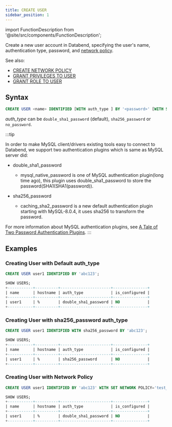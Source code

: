 ```yaml
---
title: CREATE USER
sidebar_position: 1
---
```

import FunctionDescription from '@site/src/components/FunctionDescription';

<FunctionDescription description="Introduced or updated: v1.2.30"/>

Create a new user account in Databend, specifying the user's name, authentication type, password, and [network policy](../101-network-policy/index.md). 

See also:
 - [CREATE NETWORK POLICY](../101-network-policy/ddl-create-policy.md)
 - [GRANT PRIVILEGES TO USER](./10-grant-privileges.md)
 - [GRANT ROLE TO USER](./20-grant-role.md)

## Syntax

```sql
CREATE USER <name> IDENTIFIED [WITH auth_type ] BY '<password>' [WITH SET NETWORK POLICY='<network_policy>']
```

*auth_type* can be `double_sha1_password` (default), `sha256_password` or `no_password`.

:::tip

In order to make MySQL client/drivers existing tools easy to connect to Databend, we support two authentication plugins which is same as MySQL server did:
* double_sha1_password
   * mysql_native_password is one of MySQL authentication plugin(long time ago), this plugin uses double_sha1_password to store the password(SHA1(SHA1(password)).
    
* sha256_password
  * caching_sha2_password is a new default authentication plugin starting with MySQL-8.0.4, it uses sha256 to transform the password.

For more information about MySQL authentication plugins, see [A Tale of Two Password Authentication Plugins](https://dev.mysql.com/blog-archive/a-tale-of-two-password-authentication-plugins/).
:::

## Examples

### Creating User with Default auth_type

```sql
CREATE USER user1 IDENTIFIED BY 'abc123';

SHOW USERS;
+-----------+----------+----------------------+---------------+
| name      | hostname | auth_type            | is_configured |
+-----------+----------+----------------------+---------------+
| user1     | %        | double_sha1_password | NO            |
+-----------+----------+----------------------+---------------+
```

### Creating User with sha256_password auth_type

```sql
CREATE USER user1 IDENTIFIED WITH sha256_password BY 'abc123';

SHOW USERS;
+-----------+----------+----------------------+---------------+
| name      | hostname | auth_type            | is_configured |
+-----------+----------+----------------------+---------------+
| user1     | %        | sha256_password      | NO            |
+-----------+----------+----------------------+---------------+
```

### Creating User with Network Policy

```sql
CREATE USER user1 IDENTIFIED BY 'abc123' WITH SET NETWORK POLICY='test_policy';

SHOW USERS;
+-----------+----------+----------------------+---------------+
| name      | hostname | auth_type            | is_configured |
+-----------+----------+----------------------+---------------+
| user1     | %        | double_sha1_password | NO            |
+-----------+----------+----------------------+---------------+
```
